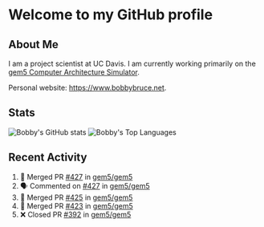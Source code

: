 # Welcome to my GitHub profile

## About Me

I am a project scientist at UC Davis. I am currently working primarily on the [gem5 Computer Architecture Simulator](https://github.com/gem5).

Personal website: <https://www.bobbybruce.net>.

## Stats

![Bobby's GitHub stats](https://github-readme-stats.vercel.app/api?username=bobbyrbruce&show_icons=true&theme=responsive&include_all_commits=true&count_private=true&show=reviews&disable_animations=true)
![Bobby's Top Languages ](https://github-readme-stats.vercel.app/api/top-langs/?username=bobbyrbruce&layout=compact&theme=responsive&count_private=true&langs_count=10&disable_animations=true)

## Recent Activity

<!--START_SECTION:activity-->
1. 🎉 Merged PR [#427](https://github.com/gem5/gem5/pull/427) in [gem5/gem5](https://github.com/gem5/gem5)
2. 🗣 Commented on [#427](https://github.com/gem5/gem5/pull/427#issuecomment-1754439264) in [gem5/gem5](https://github.com/gem5/gem5)
3. 🎉 Merged PR [#425](https://github.com/gem5/gem5/pull/425) in [gem5/gem5](https://github.com/gem5/gem5)
4. 🎉 Merged PR [#423](https://github.com/gem5/gem5/pull/423) in [gem5/gem5](https://github.com/gem5/gem5)
5. ❌ Closed PR [#392](https://github.com/gem5/gem5/pull/392) in [gem5/gem5](https://github.com/gem5/gem5)
<!--END_SECTION:activity-->
